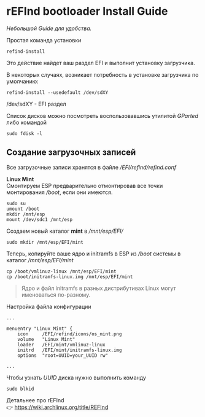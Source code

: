 # rEFInd bootloader Install Guide

*Небольшой Guide для удобства.*

Простая команда установки
```
refind-install
```
Это действие найдет ваш раздел EFI и выполнит установку загрузчика.

В некоторых случаях, возникает потребность в установке загрузчика по умолчанию:
```
refind-install --usedefault /dev/sdXY
```
/dev/sdXY - EFI раздел

Список дисков можно посмотреть воспользовавшись утилитой *GParted* либо командой
```
sudo fdisk -l
```

## Создание загрузочных записей
Все загрузочные записи хранятся в файле */EFI/refind/refind.conf*

**Linux Mint** \
Смонтируем ESP предварительно отмонтировав все точки монтирования */boot*, если они имеются.

```
sudo su
umount /boot
mkdir /mnt/esp
mount /dev/sdc1 /mnt/esp
```
Создаем новый каталог **mint** в */mnt/esp/EFI/*

```
sudo mkdir /mnt/esp/EFI/mint
```

Теперь, копируйте ваше ядро и initramfs в ESP из */boot* системы
в каталог */mnt/esp/EFI/mint*

```
cp /boot/vmlinuz-linux /mnt/esp/EFI/mint
cp /boot/initramfs-linux.img /mnt/esp/EFI/mint
```

> Ядро и файл initramfs в разных дистрибутивах Linux
> могут именоваться по-разному.

Настройка файла конфигурации

```
...

menuentry "Linux Mint" {
	icon     /EFI/refind/icons/os_mint.png
	volume   "Linux Mint"
	loader   /EFI/mint/vmlinuz-linux
	initrd   /EFI/mint/initramfs-linux.img
	options  "root=UUID=your_UUID rw"
  
...
```

Чтобы узнать *UUID* диска нужно выполнить команду

```
sudo blkid
```

Детальнее про rEFInd <br/>
:point_right: https://wiki.archlinux.org/title/REFInd